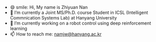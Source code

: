 - 😄 smile: Hi, My name is Zhiyuan Nan
- 🔭 I’m currently a Joint MS/Ph.D. course  Student in ICSL (Intelligent Commnication Systems Lab) at Hanyang University 
- 🌱 I’m currently working on a robot control using deep reinforcement learning
- 📫 How to reach me: namjw@hanyang.ac.kr


<!--
**namjiwon1023/namjiwon1023** is a ✨ _special_ ✨ repository because its `README.md` (this file) appears on your GitHub profile.
-->
